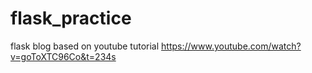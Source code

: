 # flask_practice
flask blog
based on youtube tutorial
https://www.youtube.com/watch?v=goToXTC96Co&t=234s
